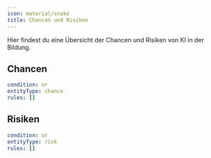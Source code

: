 ```yaml
---
icon: material/snake
title: Chancen und Risiken
---
```


Hier findest du eine Übersicht der Chancen und Risiken von KI in der Bildung.

## Chancen

```yaml
condition: or
entityType: chance
rules: []
```

## Risiken

```yaml
condition: or
entityType: risk
rules: []
```
